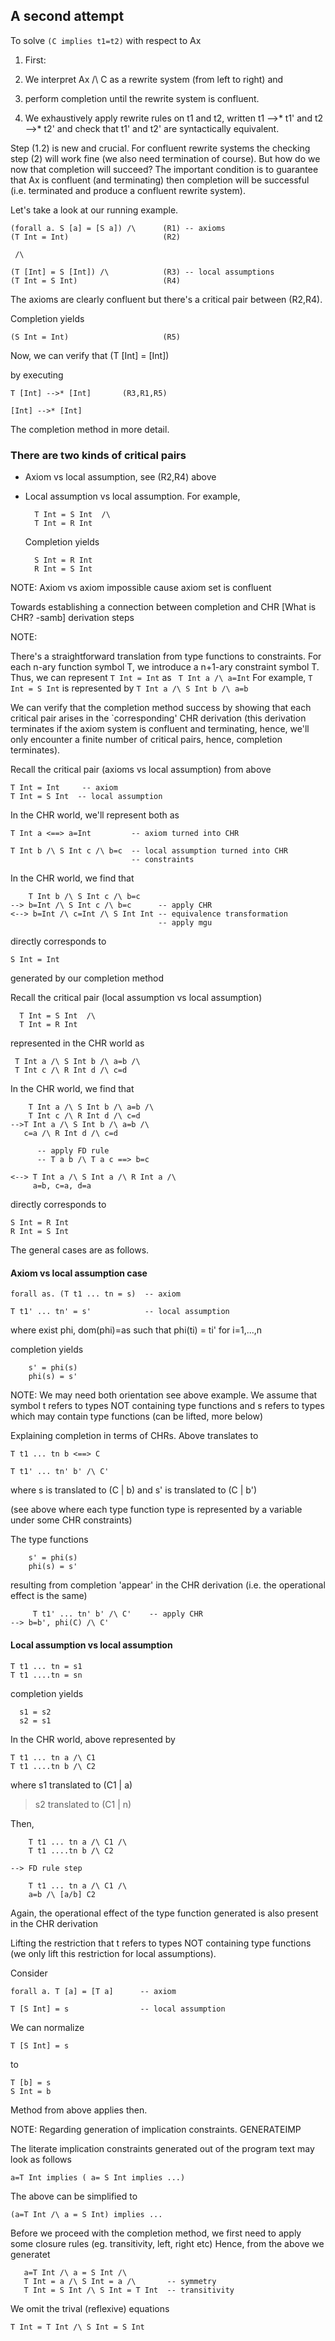 ## A second attempt


To solve  `(C implies t1=t2)` with respect to Ax

1. First:

  1. We interpret Ax /\\ C as a rewrite system (from left to right)   and 
  1. perform completion until the rewrite system is confluent.
1. We exhaustively apply rewrite rules on t1 and t2, written t1 --\>\* t1' and t2 --\>\* t2' and check that t1' and t2' are syntactically equivalent.


Step (1.2) is new and crucial. For confluent rewrite systems the
checking step (2) will work fine (we also need termination of course).
But how do we now that completion will succeed?
The important condition is to guarantee that Ax is confluent (and
terminating) then completion will be successful (i.e. terminated
and produce a confluent rewrite system).


Let's take a look at our running example.

```wiki
(forall a. S [a] = [S a]) /\      (R1) -- axioms
(T Int = Int)                     (R2)

 /\

(T [Int] = S [Int]) /\            (R3) -- local assumptions
(T Int = S Int)                   (R4)
```


The axioms are clearly confluent
but there's a critical pair between (R2,R4).


Completion yields

```wiki
(S Int = Int)                     (R5)
```


Now, we can verify that (T \[Int\] = \[Int\])


by executing

```wiki
T [Int] -->* [Int]       (R3,R1,R5)

[Int] -->* [Int]
```


The completion method in more detail.

### There are two kinds of critical pairs

- Axiom vs local assumption, see (R2,R4) above
- Local assumption vs local assumption. For example,

  ```wiki
    T Int = S Int  /\ 
    T Int = R Int
  ```

  Completion yields

  ```wiki
    S Int = R Int
    R Int = S Int
  ```


NOTE: Axiom vs axiom impossible cause axiom set is confluent


Towards establishing a connection between completion and CHR \[What is CHR? -samb\] derivation steps 


NOTE: 


There's a straightforward translation from type functions to constraints. For each n-ary function symbol T, we introduce a n+1-ary constraint symbol T. Thus, we can represent 
`T Int = Int`  as
` T Int a /\ a=Int`
For example, `T Int = S Int` is represented by 
`T Int a /\ S Int b /\ a=b`


We can verify that the completion method success by showing that each critical pair arises in the \`corresponding' CHR derivation (this derivation terminates if the axiom system is confluent and terminating, hence, we'll only encounter a finite number of critical pairs, hence, completion terminates).


Recall the critical pair (axioms vs local assumption) from above

```wiki
T Int = Int     -- axiom
T Int = S Int  -- local assumption
```


In the CHR world, we'll represent both as

```wiki
T Int a <==> a=Int         -- axiom turned into CHR

T Int b /\ S Int c /\ b=c  -- local assumption turned into CHR
                           -- constraints
```


In the CHR world, we find that

```wiki
    T Int b /\ S Int c /\ b=c
--> b=Int /\ S Int c /\ b=c      -- apply CHR
<--> b=Int /\ c=Int /\ S Int Int -- equivalence transformation
                                 -- apply mgu
```


directly corresponds to 

```wiki
S Int = Int
```


generated by our completion method


Recall the critical pair (local assumption vs local assumption)

```wiki
  T Int = S Int  /\ 
  T Int = R Int
```


represented in the CHR world as

```wiki
 T Int a /\ S Int b /\ a=b /\
 T Int c /\ R Int d /\ c=d
```


In the CHR world, we find that

```wiki
    T Int a /\ S Int b /\ a=b /\
    T Int c /\ R Int d /\ c=d
-->T Int a /\ S Int b /\ a=b /\  
   c=a /\ R Int d /\ c=d

      -- apply FD rule
      -- T a b /\ T a c ==> b=c

<--> T Int a /\ S Int a /\ R Int a /\
     a=b, c=a, d=a
```


directly corresponds to

```wiki
S Int = R Int
R Int = S Int
```


The general cases are as follows.

#### Axiom vs local assumption case

```wiki
forall as. (T t1 ... tn = s)  -- axiom

T t1' ... tn' = s'            -- local assumption
```


where exist phi, dom(phi)=as such that phi(ti) = ti' for i=1,...,n


completion yields

```wiki
    s' = phi(s)
    phi(s) = s'       
```


NOTE: We may need both orientation see above example.
We assume that symbol t refers to types NOT containing type functions and s refers to types which may contain type functions (can be lifted, more below)


Explaining completion in terms of CHRs.
Above translates to

```wiki
T t1 ... tn b <==> C

T t1' ... tn' b' /\ C'
```


where  s is translated to (C \| b) and s' is translated to (C \| b')


(see above where each type function type is represented by
a variable under some CHR constraints)


The type functions

```wiki
    s' = phi(s)
    phi(s) = s'       
```


resulting from completion 'appear' in the CHR derivation
(i.e. the operational effect is the same)

```wiki
     T t1' ... tn' b' /\ C'    -- apply CHR
--> b=b', phi(C) /\ C'
```

#### Local assumption vs local assumption

```wiki
T t1 ... tn = s1
T t1 ....tn = sn
```


completion yields

```wiki
  s1 = s2
  s2 = s1
```


In the CHR world, above represented by

```wiki
T t1 ... tn a /\ C1
T t1 ....tn b /\ C2
```


where s1 translated to (C1 \| a)


>
>
> s2 translated to (C1 \| n)
>
>


Then, 

```wiki
    T t1 ... tn a /\ C1 /\
    T t1 ....tn b /\ C2

--> FD rule step

    T t1 ... tn a /\ C1 /\
    a=b /\ [a/b] C2
```


Again, the operational effect of the type function generated
is also present in the CHR derivation


Lifting the restriction that t refers to types NOT containing
type functions (we only lift this restriction for
local assumptions).


Consider

```wiki
forall a. T [a] = [T a]      -- axiom

T [S Int] = s                -- local assumption
```


We can normalize

```wiki
T [S Int] = s
```


to

```wiki
T [b] = s
S Int = b
```


Method from above applies then.


NOTE: Regarding generation of implication constraints.
GENERATEIMP


The literate implication constraints generated out of the
program text may look as follows

```wiki
a=T Int implies ( a= S Int implies ...)
```


The above can be simplified to

```wiki
(a=T Int /\ a = S Int) implies ...
```


Before we proceed with the completion method, we first
need to apply some closure rules (eg. transitivity, left, right etc)
Hence, from the above we generatet

```wiki
   a=T Int /\ a = S Int /\ 
   T Int = a /\ S Int = a /\       -- symmetry
   T Int = S Int /\ S Int = T Int  -- transitivity
```


We omit the trival (reflexive) equations

```wiki
T Int = T Int /\ S Int = S Int 
```